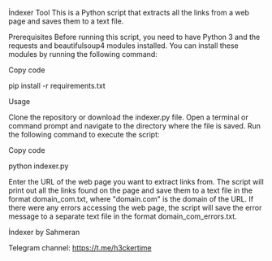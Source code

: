 İndexer Tool 
This is a Python script that extracts all the links from a web page and saves them to a text file.

Prerequisites
Before running this script, you need to have Python 3 and the requests and beautifulsoup4 modules installed. You can install these modules by running the following command:

Copy code

pip install -r requirements.txt

Usage

Clone the repository or download the indexer.py file.
Open a terminal or command prompt and navigate to the directory where the file is saved.
Run the following command to execute the script:

Copy code

python indexer.py

Enter the URL of the web page you want to extract links from.
The script will print out all the links found on the page and save them to a text file in the format domain_com.txt, where "domain.com" is the domain of the URL.
If there were any errors accessing the web page, the script will save the error message to a separate text file in the format domain_com_errors.txt.

İndexer by Sahmeran

Telegram channel: https://t.me/h3ckertime
